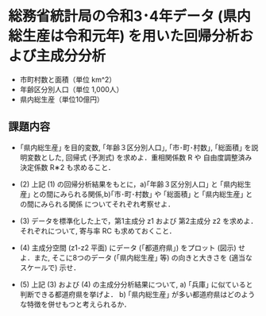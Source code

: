 # 総務省統計局の令和3･4年データ (県内総⽣産は令和元年) を⽤いた回帰分析および主成分分析
- 市町村数と面積（単位 km^2）
- 年齢区分別人口（単位 1,000人）
- 県内総生産（単位10億円）

## 課題内容

- ｢県内総⽣産｣ を⽬的変数, ｢年齢３区分別⼈⼝｣, ｢市･町･村数｣, ｢総⾯積｣ を説明変数とした, 回帰式 (予測式) を求めよ．重相関係数 R や ⾃由度調整済み決定係数 R∗2 も求めること．

- (2) 上記 (1) の回帰分析結果をもとに，a)｢年齢３区分別⼈⼝｣ と ｢県内総⽣産｣ との間にみられる関係,b)｢市･町･村数｣ や ｢総⾯積｣ と ｢県内総⽣産｣ との間にみられる関係
についてそれぞれ考察せよ．

- (3) データを標準化した上で，第1主成分 z1 および 第2主成分 z2 を求めよ．それぞれについて, 寄与率
RC も求めておくこと．

- (4) 主成分空間 (z1-z2 平⾯) にデータ (｢都道府県｣) をプロット (図⽰) せよ．また, そこに8つのデータ
(｢県内総⽣産｣ 等) の向きと⼤きさを (適当なスケールで) ⽰せ．

- (5) 上記 (3) および (4) の主成分分析結果について,
a) ｢兵庫｣ に似ていると判断できる都道府県を挙げよ．
b) ｢県内総⽣産｣ が多い都道府県はどのような特徴を併せもつと考えられるか．
